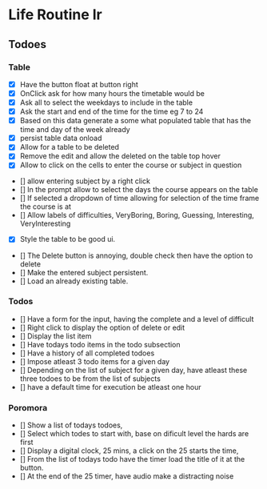 # Life Routine lr

## Todoes
### Table
- [x] Have the button float at button right
- [x] OnClick ask for how many hours the timetable would be
- [x] Ask all to select the weekdays to include in the table
- [x] Ask the start and end of the time for the time
eg 7 to 24
- [x] Based on this data generate a some what populated table that has the time and day of the week already
- [x] persist table data onload
- [x] Allow for a table to be deleted
- [x] Remove the edit and allow the deleted on the table top hover
- [x] Allow to click on the cells to enter the course or subject in question 
- [] allow entering subject by a right click
- [] In the prompt allow to select the days the course appears on the table
- [] If selected a dropdown of time allowing for selection of the time frame the course is at
- [] Allow labels of difficulties, VeryBoring, Boring, Guessing, Interesting, VeryInteresting
- [x] Style the table to be good ui.
- [] The Delete button is annoying, double check then have the option to delete
- [] Make the entered subject persistent.
- [] Load an already existing table.

### Todos
- [] Have a form for the input, having the complete and a level of difficult
- [] Right click to display the option of delete or edit
- [] Display the list item
- [] Have todays todo items in the todo subsection
- [] Have a history of all completed todoes
- [] Impose atleast 3 todo items for a given day
- [] Depending on the list of subject for a given day, have atleast these three todoes to be from the list of subjects
- [] have a default time for execution be atleast one hour

### Poromora
- [] Show a list of todays todoes,
- [] Select which todes to start with, base on dificult level the hards are first
- [] Display a digital clock, 25 mins, a click on the 25 starts the time, 
- [] From the list of todays todo have the timer load the title of it at the button.
- [] At the end of the 25 timer, have audio make a distracting noise